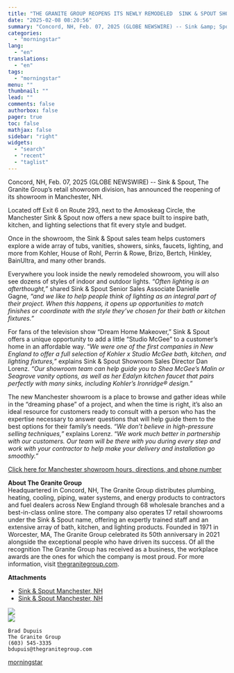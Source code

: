 ```yaml
---
title: "THE GRANITE GROUP REOPENS ITS NEWLY REMODELED  SINK & SPOUT SHOWROOM IN MANCHESTER, NH"
date: "2025-02-08 08:20:56"
summary: "Concord, NH, Feb. 07, 2025 (GLOBE NEWSWIRE) -- Sink &amp; Spout, The Granite Group’s retail showroom division, has announced the reopening of its showroom in Manchester, NH. Located off Exit 6 on Route 293, next to the Amoskeag Circle, the Manchester Sink &amp; Spout now offers a new space built..."
categories:
  - "morningstar"
lang:
  - "en"
translations:
  - "en"
tags:
  - "morningstar"
menu: ""
thumbnail: ""
lead: ""
comments: false
authorbox: false
pager: true
toc: false
mathjax: false
sidebar: "right"
widgets:
  - "search"
  - "recent"
  - "taglist"
---
```


Concord, NH, Feb. 07, 2025 (GLOBE NEWSWIRE) -- Sink & Spout, The Granite Group’s retail showroom division, has announced the reopening of its showroom in Manchester, NH.

Located off Exit 6 on Route 293, next to the Amoskeag Circle, the Manchester Sink & Spout now offers a new space built to inspire bath, kitchen, and lighting selections that fit every style and budget.

Once in the showroom, the Sink & Spout sales team helps customers explore a wide array of tubs, vanities, showers, sinks, faucets, lighting, and more from Kohler, House of Rohl, Perrin & Rowe, Brizo, Bertch, Hinkley, BainUltra, and many other brands.

Everywhere you look inside the newly remodeled showroom, you will also see dozens of styles of indoor and outdoor lights. *“Often lighting is an afterthought,”* shared Sink & Spout Senior Sales Associate Danielle Gagne, *“and we like to help people think of lighting as an integral part of their project. When this happens, it opens up opportunities to match finishes or coordinate with the style they’ve chosen for their bath or kitchen fixtures.”*

For fans of the television show “Dream Home Makeover,” Sink & Spout offers a unique opportunity to add a little “Studio McGee” to a customer’s home in an affordable way. “*We were one of the first companies in New England to offer a full selection of Kohler x Studio McGee bath, kitchen, and lighting fixtures,”* explains Sink & Spout Showroom Sales Director Dan Lorenz. *“Our showroom team can help guide you to Shea McGee’s Malin or Seagrove vanity options, as well as her Edalyn kitchen faucet that pairs perfectly with many sinks, including Kohler’s Ironridge® design.”*

The new Manchester showroom is a place to browse and gather ideas while in the “dreaming phase” of a project, and when the time is right, it’s also an ideal resource for customers ready to consult with a person who has the expertise necessary to answer questions that will help guide them to the best options for their family’s needs. *“We don’t believe in high-pressure selling techniques,”* explains Lorenz. “*We work much better in partnership with our customers. Our team will be there with you during every step and work with your contractor to help make your delivery and installation go smoothly.”*

[Click here for Manchester showroom hours, directions, and phone number](https://www.globenewswire.com/Tracker?data=OK27Xe8ue077LWLIXha2u0WHuZVKTRV4hG-tROF9NOTee-Cwdoa1__OwzWek76MjwhUmqpLz_GEjTebCwdHd9KaOHxQoucHHgfmUffOHxMpI_WHAf-TpzSMpk22gYOQju3HtpeP9GLhgjMckN0sWDe4xZVXEpgE24lqCVS9YhSD0zwWSAZPp4P0AE6ZCWoJiROudB1FPzYbRaMBoPmxlmq0QQf5EeZ7c1AC8NC_SBSPAxaaf-c9WltBpdCREXq0z)

**About The Granite Group**  
Headquartered in Concord, NH, The Granite Group distributes plumbing, heating, cooling, piping, water systems, and energy products to contractors and fuel dealers across New England through 68 wholesale branches and a best-in-class online store. The company also operates 17 retail showrooms under the Sink & Spout name, offering an expertly trained staff and an extensive array of bath, kitchen, and lighting products. Founded in 1971 in Worcester, MA, The Granite Group celebrated its 50th anniversary in 2021 alongside the exceptional people who have driven its success. Of all the recognition The Granite Group has received as a business, the workplace awards are the ones for which the company is most proud. For more information, visit [thegranitegroup.com](https://www.globenewswire.com/Tracker?data=0nJByA425x5qA2n28rZt8ObD8U1Yz9HI_OJv4KBeQ7x8zs_CL-F8YrhJ3YOw5V6oKbjvlykKBABFq-BavdawPVHzw2_7wULiOHWer9PDKxc=).

**Attachments**

* [Sink & Spout Manchester, NH](https://ml.globenewswire.com/Resource/Download/3cd09a68-4bc7-422b-8af7-86781f17a0ad)
* [Sink & Spout Manchester, NH](https://ml.globenewswire.com/Resource/Download/dec7eab7-cb2d-4aac-9dd7-08751b34b06b)

 ![](https://www.globenewswire.com/newsroom/ti?nf=OTM1NTE3MCM2NzQxNzk1IzIyNTgxODg=)   
 ![](https://ml.globenewswire.com/media/Mjk1YWM1NjAtZTliYy00MWFjLWJhZWYtNDE2YTE4MTI5NWM1LTEyNjk3Mzc=/tiny/The-Granite-Group.png)
```
Brad Dupuis
The Granite Group
(603) 545-3335
bdupuis@thegranitegroup.com

```

[morningstar](https://www.morningstar.com/news/globe-newswire/9355170/the-granite-group-reopens-its-newly-remodeled-sink-spout-showroom-in-manchester-nh)
